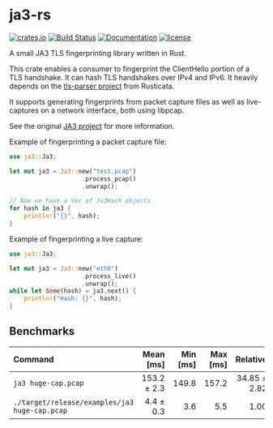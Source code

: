 # ja3-rs

[![crates.io](https://img.shields.io/crates/v/ja3.svg)](https://crates.io/crates/ja3)
[![Build Status](https://travis-ci.org/jabedude/ja3-rs.svg?branch=master)](https://travis-ci.org/jabedude/ja3-rs)
[![Documentation](https://docs.rs/ja3/badge.svg)](https://docs.rs/ja3/)
[![license](https://img.shields.io/badge/license-BSD3.0-blue.svg)](https://github.com/jabedude/ja3-rs/LICENSE)

A small JA3 TLS fingerprinting library written in Rust.

This crate enables a consumer to fingerprint the ClientHello portion of a TLS handshake.
It can hash TLS handshakes over IPv4 and IPv6. It heavily depends on the [tls-parser
project](https://github.com/rusticata/tls-parser) from Rusticata.

It supports generating fingerprints from packet capture files as well as live-captures 
on a network interface, both using libpcap.

See the original [JA3 project](https://github.com/salesforce/ja3) for more information.

Example of fingerprinting a packet capture file:

```rust
use ja3::Ja3;

let mut ja3 = Ja3::new("test.pcap")
                    .process_pcap()
                    .unwrap();

// Now we have a Vec of Ja3Hash objects
for hash in ja3 {
    println!("{}", hash);
}
```

Example of fingerprinting a live capture:

```rust
use ja3::Ja3;

let mut ja3 = Ja3::new("eth0")
                    .process_live()
                    .unwrap();
while let Some(hash) = ja3.next() {
    println!("Hash: {}", hash);
}

```

## Benchmarks

| Command | Mean [ms] | Min [ms] | Max [ms] | Relative |
|:---|---:|---:|---:|---:|
| `ja3 huge-cap.pcap` | 153.2 ± 2.3 | 149.8 | 157.2 | 34.85 ± 2.82 |
| `./target/release/examples/ja3 huge-cap.pcap` | 4.4 ± 0.3 | 3.6 | 5.5 | 1.00 |
